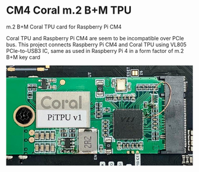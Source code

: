 # CM4 Coral m.2 B+M TPU
m.2 B+M Coral TPU card for Raspberry Pi CM4

Coral TPU and Raspberry Pi CM4 are seem to be incompatible over PCIe bus.
This project connects Raspberry Pi CM4 and Coral TPU using VL805 PCIe-to-USB3 IC, same as used in Raspberry Pi 4 in a form factor of m.2 B+M key card

![Adapter](coral-m2.jpeg)
